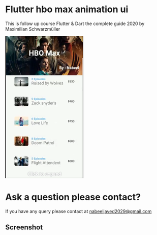# Flutter hbo max animation ui
This is follow up course Flutter & Dart the complete guide 2020 by Maximilian Schwarzmüller

![UI](/screenshots/1.png)

# Ask a question please contact?

If you have any query please contact at nabeeljaved2029@gmail.com

## Screenshot